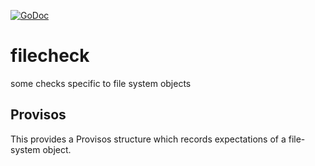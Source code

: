 [![GoDoc](https://godoc.org/github.com/nickwells/filecheck.mod?status.png)](https://godoc.org/github.com/nickwells/filecheck.mod)

# filecheck
some checks specific to file system objects

## Provisos
This provides a Provisos structure which records expectations of a file-system object.
